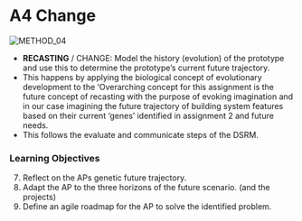 # A4 Change
![METHOD_04](https://github.com/timmcginley/Agile-Prototyping/assets/1415855/efe89844-a66d-45e7-91ee-6342e27fb47a)

- **RECASTING** / CHANGE:  Model the history (evolution) of the prototype and use this to determine the prototype’s current future trajectory.
- This happens by applying the biological concept of evolutionary development to the
‘Overarching concept for this assignment is the future concept of recasting with the purpose of evoking imagination and in our case imagining the future trajectory of building system features based on their current ‘genes’ identified in assignment 2 and future needs.
- This follows the evaluate and communicate steps of the DSRM.

### Learning Objectives
7. Reflect on the APs genetic future trajectory.
9. Adapt the AP to the three horizons of the future scenario. (and the projects)
10. Define an agile roadmap for the AP to solve the identified problem.
